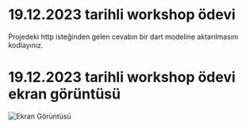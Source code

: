 # 19.12.2023 tarihli workshop ödevi

Projedeki http isteğinden gelen cevabın bir dart modeline aktarılmasını kodlayınız.

# 19.12.2023 tarihli workshop ödevi ekran görüntüsü

![Ekran Görüntüsü](https://github.com/berkeercin/httpexample/assets/66337552/1eb5acd6-2130-46bd-bdec-1141f5708686)
